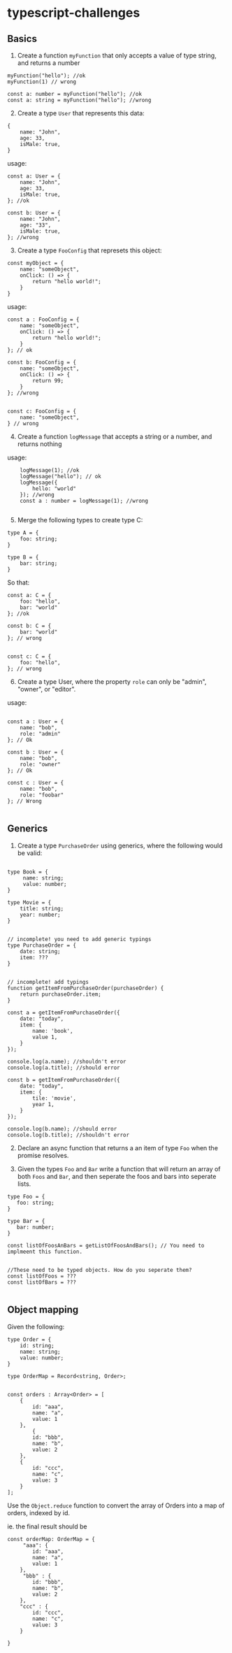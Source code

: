 # typescript-challenges


## Basics 

1. Create a function `myFunction` that only accepts a value of type string, and returns a number 


```
myFunction("hello"); //ok
myFunction(1) // wrong 

const a: number = myFunction("hello"); //ok
const a: string = myFunction("hello"); //wrong

```


2. Create a type `User` that represents this data: 

```
{
    name: "John", 
    age: 33, 
    isMale: true, 
}
```

usage: 

```
const a: User = {
    name: "John", 
    age: 33, 
    isMale: true, 
}; //ok

const b: User = {
    name: "John", 
    age: "33", 
    isMale: true, 
}; //wrong

```


3. Create a type `FooConfig` that represets this object: 

```
const myObject = {
    name: "someObject", 
    onClick: () => {
        return "hello world!"; 
    }
}

```

usage: 

```
const a : FooConfig = {
    name: "someObject", 
    onClick: () => {
        return "hello world!"; 
    }
}; // ok

const b: FooConfig = {
    name: "someObject", 
    onClick: () => {
        return 99; 
    }
}; //wrong 


const c: FooConfig = {
    name: "someObject", 
} // wrong
```


4. Create a function `logMessage` that accepts a string or a number, and returns nothing 

usage: 

```
    logMessage(1); //ok
    logMessage("hello"); // ok
    logMessage({
        hello: "world"
    }); //wrong 
    const a : number = logMessage(1); //wrong
    
```

5. Merge the following types to create type C: 


```
type A = {
    foo: string; 
}

type B = {
    bar: string; 
}
```

So that: 


```
const a: C = {
    foo: "hello", 
    bar: "world"
}; //ok 

const b: C = {
    bar: "world"
}; // wrong


const c: C = {
    foo: "hello",
}; // wrong

```

6. Create a type User, where the property `role` can only be "admin", "owner", or "editor". 


usage: 

```

const a : User = {
    name: "bob", 
    role: "admin"
}; // Ok

const b : User = {
    name: "bob", 
    role: "owner"
}; // Ok

const c : User = {
    name: "bob", 
    role: "foobar"
}; // Wrong


```

## Generics

1. Create a type `PurchaseOrder` using generics, where the following would be valid: 

```

type Book = {
     name: string; 
     value: number; 
}

type Movie = {
    title: string; 
    year: number; 
}


// incomplete! you need to add generic typings
type PurchaseOrder = {
    date: string; 
    item: ???
}


// incomplete! add typings
function getItemFromPurchaseOrder(purchaseOrder) {
    return purchaseOrder.item; 
}

const a = getItemFromPurchaseOrder({
    date: "today", 
    item: {
        name: 'book', 
        value 1, 
    }
});

console.log(a.name); //shouldn't error
console.log(a.title); //should error 

const b = getItemFromPurchaseOrder({
    date: "today", 
    item: {
        tile: 'movie', 
        year 1, 
    }
});

console.log(b.name); //should error
console.log(b.title); //shouldn't error 

```

2. Declare an async function that returns a an item of type `Foo` when the promise resolves. 


3.  Given the types `Foo` and `Bar` write a function that will return an array of both `Foos` and `Bar`, and then seperate the foos and bars into seperate lists. 

```
type Foo = {
   foo: string; 
}

type Bar = {
   bar: number; 
}

```

```
const listOfFoosAnBars = getListOfFoosAndBars(); // You need to implmeent this function. 


//These need to be typed objects. How do you seperate them? 
const listOfFoos = ??? 
const listOfBars = ???


````


## Object mapping

Given the following: 

```
type Order = {
    id: string; 
    name: string; 
    value: number; 
}

type OrderMap = Record<string, Order>; 


const orders : Array<Order> = [
    {
        id: "aaa", 
        name: "a", 
        value: 1
    },
        {
        id: "bbb", 
        name: "b", 
        value: 2
    },
    {
        id: "ccc", 
        name: "c", 
        value: 3
    }
]; 
```

Use the `Object.reduce` function to convert the array of Orders into a map of orders, indexed by id. 

ie. the final result should be 

```
const orderMap: OrderMap = {
     "aaa": {
        id: "aaa", 
        name: "a", 
        value: 1
    },
     "bbb" : {
        id: "bbb", 
        name: "b", 
        value: 2
    },
    "ccc" : {
        id: "ccc", 
        name: "c", 
        value: 3
    }

}

```





```
